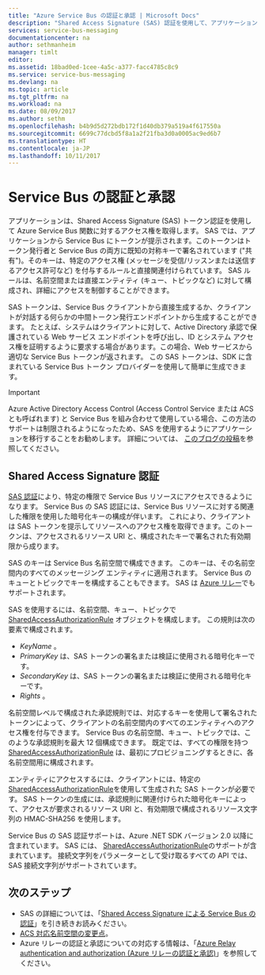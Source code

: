 ```yaml
---
title: "Azure Service Bus の認証と承認 | Microsoft Docs"
description: "Shared Access Signature (SAS) 認証を使用して、アプリケーションを Service Bus に対して認証します。"
services: service-bus-messaging
documentationcenter: na
author: sethmanheim
manager: timlt
editor: 
ms.assetid: 18bad0ed-1cee-4a5c-a377-facc4785c8c9
ms.service: service-bus-messaging
ms.devlang: na
ms.topic: article
ms.tgt_pltfrm: na
ms.workload: na
ms.date: 08/09/2017
ms.author: sethm
ms.openlocfilehash: b4b9d5d272bdb172f1d40db379a519a4f617550a
ms.sourcegitcommit: 6699c77dcbd5f8a1a2f21fba3d0a0005ac9ed6b7
ms.translationtype: HT
ms.contentlocale: ja-JP
ms.lasthandoff: 10/11/2017
---
```

# <a name="service-bus-authentication-and-authorization"></a>Service Bus の認証と承認

アプリケーションは、Shared Access Signature (SAS) トークン認証を使用して Azure Service Bus 関数に対するアクセス権を取得します。 SAS では、アプリケーションから Service Bus にトークンが提示されます。このトークンはトークン発行者と Service Bus の両方に既知の対称キーで署名されています ("共有")。そのキーは、特定のアクセス権 (メッセージを受信/リッスンまたは送信するアクセス許可など) を付与するルールと直接関連付けられています。 SAS ルールは、名前空間または直接エンティティ (キュー、トピックなど) に対して構成され、詳細にアクセスを制御することができます。

SAS トークンは、Service Bus クライアントから直接生成するか、クライアントが対話する何らかの中間トークン発行エンドポイントから生成することができます。 たとえば、システムはクライアントに対して、Active Directory 承認で保護されている Web サービス エンドポイントを呼び出し、ID とシステム アクセス権を証明するように要求する場合があります。この場合、Web サービスから適切な Service Bus トークンが返されます。 この SAS トークンは、SDK に含まれている Service Bus トークン プロバイダーを使用して簡単に生成できます。 

> [!IMPORTANT]
> Azure Active Directory Access Control (Access Control Service または ACS とも呼ばれます) と Service Bus を組み合わせて使用している場合、この方法のサポートは制限されるようになったため、SAS を使用するようにアプリケーションを移行することをお勧めします。 詳細については、 [このブログの投稿](https://blogs.msdn.microsoft.com/servicebus/2017/06/01/upcoming-changes-to-acs-enabled-namespaces/)を参照してください。

## <a name="shared-access-signature-authentication"></a>Shared Access Signature 認証

[SAS 認証](service-bus-sas.md)により、特定の権限で Service Bus リソースにアクセスできるようになります。 Service Bus の SAS 認証には、Service Bus リソースに対する関連した権限を使用した暗号化キーの構成が伴います。 これにより、クライアントは SAS トークンを提示してリソースへのアクセス権を取得できます。このトークンは、アクセスされるリソース URI と、構成されたキーで署名された有効期限から成ります。

SAS のキーは Service Bus 名前空間で構成できます。 このキーは、その名前空間内のすべてのメッセージング エンティティに適用されます。 Service Bus のキューとトピックでキーを構成することもできます。 SAS は [Azure リレー](../service-bus-relay/relay-authentication-and-authorization.md)でもサポートされます。

SAS を使用するには、名前空間、キュー、トピックで [SharedAccessAuthorizationRule](/dotnet/api/microsoft.servicebus.messaging.sharedaccessauthorizationrule) オブジェクトを構成します。 この規則は次の要素で構成されます。

* *KeyName* 。
* *PrimaryKey* は、SAS トークンの署名または検証に使用される暗号化キーです。
* *SecondaryKey* は、SAS トークンの署名または検証に使用される暗号化キーです。
* *Rights* 。

名前空間レベルで構成された承認規則では、対応するキーを使用して署名されたトークンによって、クライアントの名前空間内のすべてのエンティティへのアクセス権を付与できます。 Service Bus の名前空間、キュー、トピックでは、このような承認規則を最大 12 個構成できます。 既定では、すべての権限を持つ [SharedAccessAuthorizationRule](/dotnet/api/microsoft.servicebus.messaging.sharedaccessauthorizationrule) は、最初にプロビジョニングするときに、各名前空間用に構成されます。

エンティティにアクセスするには、クライアントには、特定の [SharedAccessAuthorizationRule](/dotnet/api/microsoft.servicebus.messaging.sharedaccessauthorizationrule)を使用して生成された SAS トークンが必要です。 SAS トークンの生成には、承認規則に関連付けられた暗号化キーによって、アクセスが要求されるリソース URI と、有効期限で構成されるリソース文字列の HMAC-SHA256 を使用します。

Service Bus の SAS 認証サポートは、Azure .NET SDK バージョン 2.0 以降に含まれています。 SAS には、 [SharedAccessAuthorizationRule](https://docs.microsoft.com/dotnet/api/microsoft.servicebus.messaging.sharedaccessauthorizationrule)のサポートが含まれています。 接続文字列をパラメーターとして受け取るすべての API では、SAS 接続文字列がサポートされています。

## <a name="next-steps"></a>次のステップ

- SAS の詳細については、「[Shared Access Signature による Service Bus の認証](service-bus-sas.md)」を引き続きお読みください。
- [ACS 対応名前空間の変更点](https://blogs.msdn.microsoft.com/servicebus/2017/06/01/upcoming-changes-to-acs-enabled-namespaces/)。
- Azure リレーの認証と承認についての対応する情報は、「[Azure Relay authentication and authorization (Azure リレーの認証と承認)](../service-bus-relay/relay-authentication-and-authorization.md)」を参照してください。 

